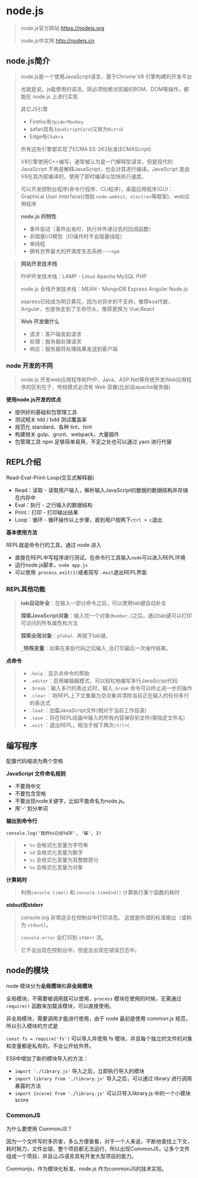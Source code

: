 # node.js

> node.js官方网站   https://nodejs.org
>
> node.js中文网       http://nodejs.cn

## node.js简介

> node.js是一个使用JavaScript语言，基于Chrome V8 引擎构建的开发平台
>
> 也就是说，js能使用的语法，除必须依赖浏览器的BOM、DOM等操作，都能在 node.js 上进行实现
>
> 其它JS引擎
>
> - Firefox有`SpiderMonkey`
> - safari具有`JavaScriptCore`(又称为`Nitro`)
> - Edge有`Chakra`
>
> 所有这些引擎都实现了ECMA ES-262标准(ECMAScript)
>
> V8引擎使用C++编写，通常被认为是一门解释型语言，但是现代的 JavaScript 不再是解释JavaScript，也会对其进行编译。JavaScript 是由V8在其内部编译的，使用了即时编译以加快执行速度。
>
> 可以开发控制台程序(命令行程序、CLI程序)，桌面应用程序(GUI：Graphical User Interface)(借助 `node-webkit`、`electron`等框架)、web应用程序
>
> **node.js 的特性**
>
> - 事件驱动（事件出发时，执行并传递过去的回调函数）
> - 非阻塞I/O模型（IO操作时不会阻塞线程）
> - 单线程
> - 拥有世界最大的开源库生态系统----`npm`

> **网站开发技术栈**
>
> PHP开发技术栈：LAMP - Linux Apache MySQL PHP
>
> node.js 全栈开发技术栈：MEAN - MongoDB Express Angular Node.js
>
> express已经成为明日黄花，因为对异步的不支持，推荐koa代替，Angular，也是快走到了生命尽头，推荐更换为 Vue,React
>
> **Web 开发做什么**
>
> - 请求：客户端发起请求
> - 处理：服务器处理请求
> - 响应：服务器将处理结果发送到客户端

### node 开发的不同

> node.js 开发web应用程序和PHP、Java、ASP.Net等传统开发Web应用程序的区别在于，传统模式必须有 Web 容器(比如说apache服务器)
>

**使用node.js开发的优点**

- 提供好的基础和包管理工具
- 测试相关 tdd / bdd 测试覆盖率
- 规范化 standard、各种 lint、hint
- 构建相关 gulp、grunt、webpack，大量插件
- 包管理工具 npm 足够简单易用，不足之处也可以通过 yarn 进行代替

## REPL介绍

Read-Eval-Print-Loop(交互式解释器)

- Read：读取 - 读取用户输入，解析输入JavaScript的数据的数据结构并存储在内存中
- Eval：执行 - 之行输入的数据结构
- Print：打印 - 打印输出结果
- Loop：循环 - 循环操作以上步骤，直到用户按两下`ctrl + c`退出

**基本使用方法**

REPL就是命令行的工具，通过 node 进入

- 直接在REPL中写程序进行测试，在命令行工具输入`node`可以进入REPL环境
- 运行node.js脚本，`node app.js`
- 可以使用` process.exit(1)`或者简写 `.exit`退出REPL界面

### REPL其他功能

> **tab自动补全**：在输入一部分命令之后，可以使用tab键自动补全
>
> **探索JavaScript对象**：输入完一个对象(`Number.`)之后，通过tab键可以打印可访问的所有属性和方法
>
> **探索全局对象**：`global.` 再按下tab键。
>
> **`_`特殊变量**：如果在某些代码之后输入`_`会打印最后一次操作结果。

**点命令**

> - `.help`：显示点命令的帮助
> - `.editor`：启用编辑器模式，可以轻松地编写多行JavaScript代码
> - `.break`：输入多行的表达式时，输入`.break` 命令可以终止进一步的操作
> - `.clear` ：将REPL上下文重置为空对象并清除当前正在输入的任何多行的表达式
> - `.load` ：加载JavaScript文件(相对于当前工作目录)
> - `.save` ：将在REPL绘画中输入的所有内容保存到文件(需指定文件名)
> - `.exit` ：退出REPL，相当于按下两次`ctrl+C`

## 编写程序

配置代码缩进为两个空格

**JavaScript 文件命名规则**

- 不要用中文
- 不要包含空格
- 不要出现node关键字，比如不能命名为node.js。
- 用'-' 划分单词

**输出到命令行**

`console.log('我的%s已经%d岁', '猫', 2)`

> - `%s` 会格式化变量为字符串
> - `%d` 会格式化变量为数字
> - `%i` 会格式化变量为其整数部分
> - `%o` 会格式化变量为对象

**计算耗时**

> 利用`console.time()` 和 `console.timeEnd()` 计算执行某个函数的耗时

**stdout和stderr**

> console.log 非常适合在控制台中打印消息。 这就是所谓的标准输出（或称为 `stdout`）。
>
> `console.error` 会打印到 `stderr` 流。
>
> 它不会出现在控制台中，但是会出现在错误日志中。

## node的模块

node 模块分为**全局模块**和**非全局模块**

全局模块，不需要被调用就可以使用，`process` 模块在使用的时候，无需通过 `require()` 函数来加载该模块，可以直接使用。

非全局模块，需要调用才能进行使用，由于 node 最初是使用 common.js 规范，所以引入模块的方式是

`const fs = require('fs')` 可以导入并使用 fs 模块。并且每个独立的文件的对象和变量都是私有的，不会公开给外界。

ES6中增加了新的模块导入的方法：

- `import './library.js'` 导入之后，立即执行导入的模块
- `import library from './library.js'` 导入之后，可以通过 library 进行调用暴露的方法
- `import {score} from './library.js'` 可以只导入library.js 中的一个小模块 score

### CommonJS

为什么要使用 CommonJS？

因为一个文件写的多厉害，多么方便查看，对于一个人来说，不断地查找上下文，耗时耗力，文件出错，整个项目都无法运行，所以出现CommonJS，让多个文件组成一个项目，并且让JS语言具有开发大型项目的能力。

Commonjs，作为模块化标准，node.js 作为commonJS的技术实现。